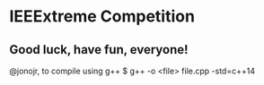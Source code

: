 # IEEExtreme Competition

## Good luck, have fun, everyone!

@jonojr, to compile using g++
	$ g++ -o \<file\> file.cpp -std=c++14

